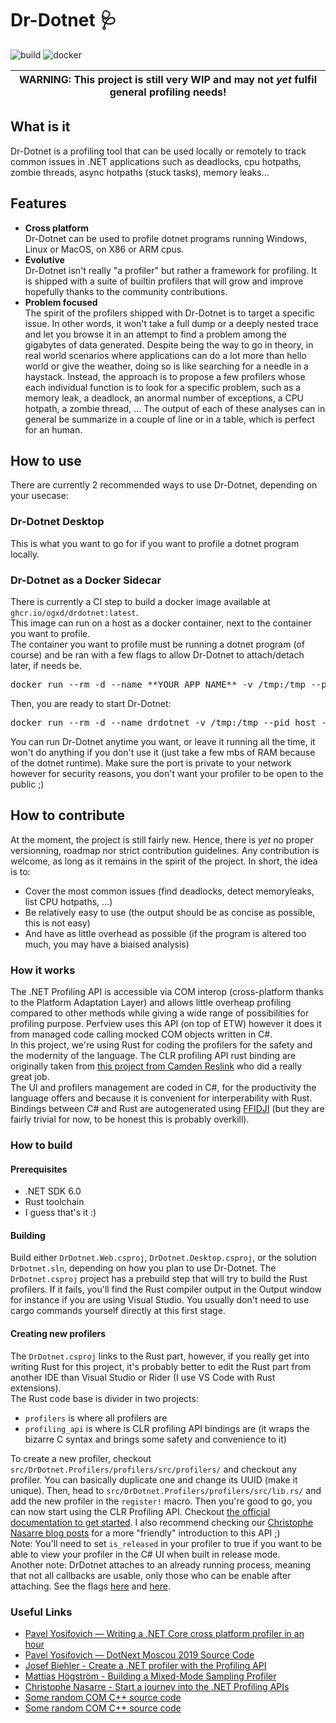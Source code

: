 # Dr-Dotnet 🩺

![build](https://github.com/ogxd/dr-dotnet/actions/workflows/build.yml/badge.svg)
![docker](https://github.com/ogxd/dr-dotnet/actions/workflows/docker.yml/badge.svg)

| WARNING: This project is still very WIP and may not *yet* fulfil general profiling needs! |
| --- |

## What is it

Dr-Dotnet is a profiling tool that can be used locally or remotely to track common issues in .NET applications such as deadlocks, cpu hotpaths, zombie threads, async hotpaths (stuck tasks), memory leaks...

## Features

- **Cross platform**<br/>Dr-Dotnet can be used to profile dotnet programs running Windows, Linux or MacOS, on X86 or ARM cpus.
- **Evolutive**<br/>Dr-Dotnet isn't really "a profiler" but rather a framework for profiling. It is shipped with a suite of builtin profilers that will grow and improve hopefully thanks to the community contributions.
- **Problem focused**<br/>The spirit of the profilers shipped with Dr-Dotnet is to target a specific issue. In other words, it won't take a full dump or a deeply nested trace and let you browse it in an attempt to find a problem among the gigabytes of data generated. Despite being the way to go in theory, in real world scenarios where applications can do a lot more than hello world or give the weather, doing so is like searching for a needle in a haystack.     Instead, the approach is to propose a few profilers whose each individual function is to look for a specific problem, such as a memory leak, a deadlock, an anormal number of exceptions, a CPU hotpath, a zombie thread, ... The output of each of these analyses can in general be summarize in a couple of line or in a table, which is perfect for an human.

## How to use

There are currently 2 recommended ways to use Dr-Dotnet, depending on your usecase:

### Dr-Dotnet Desktop

This is what you want to go for if you want to profile a dotnet program locally.

### Dr-Dotnet as a Docker Sidecar

There is currently a CI step to build a docker image available at `ghcr.io/ogxd/drdotnet:latest`.    
This image can run on a host as a docker container, next to the container you want to profile.    
The container you want to profile must be running a dotnet program (of course) and be ran with a few flags to allow Dr-Dotnet to attach/detach later, if needs be.    
<pre>docker run --rm -d --name **YOUR APP NAME** -v /tmp:/tmp --pid host **YOUR APP IMAGE**</pre>
Then, you are ready to start Dr-Dotnet:
<pre>docker run --rm -d --name drdotnet -v /tmp:/tmp --pid host -p 8000:92 ghcr.io/ogxd/drdotnet:latest</pre>
You can run Dr-Dotnet anytime you want, or leave it running all the time, it won't do anything if you don't use it (just take a few mbs of RAM because of the dotnet runtime). Make sure the port is private to your network however for security reasons, you don't want your profiler to be open to the public ;)

## How to contribute

At the moment, the project is still fairly new. Hence, there is *yet* no proper versionning, roadmap nor strict contribution guidelines. Any contribution is welcome, as long as it remains in the spirit of the project. In short, the idea is to:
- Cover the most common issues (find deadlocks, detect memoryleaks, list CPU hotpaths, ...)
- Be relatively easy to use (the output should be as concise as possible, this is not easy)
- And have as little overhead as possible (if the program is altered too much, you may have a biaised analysis)

### How it works

The .NET Profiling API is accessible via COM interop (cross-platform thanks to the Platform Adaptation Layer) and allows little overheap profiling compared to other methods while giving a wide range of possibilities for profiling purpose. Perfview uses this API (on top of ETW) however it does it from managed code calling mocked COM objects written in C#.     
In this project, we're using Rust for coding the profilers for the safety and the modernity of the language. The CLR profiling API rust binding are originally taken from [this project from Camden Reslink](https://github.com/camdenreslink/clr-profiler) who did a really great job.    
The UI and profilers management are coded in C#, for the productivity the language offers and because it is convenient for interperability with Rust. Bindings between C# and Rust are autogenerated using [FFIDJI](https://github.com/ogxd/ffidji) (but they are fairly trivial for now, to be honest this is probably overkill).

### How to build

#### Prerequisites

- .NET SDK 6.0
- Rust toolchain
- I guess that's it :)

#### Building

Build either `DrDotnet.Web.csproj`, `DrDotnet.Desktop.csproj`, or the solution `DrDotnet.sln`, depending on how you plan to use Dr-Dotnet.
The `DrDotnet.csproj` project has a prebuild step that will try to build the Rust profilers. If it fails, you'll find the Rust compiler output in the Output window for instance if you are using Visual Studio. You usually don't need to use cargo commands yourself directly at this first stage.

#### Creating new profilers

The `DrDotnet.csproj` links to the Rust part, however, if you really get into writing Rust for this project, it's probably better to edit the Rust part from another IDE than Visual Studio or Rider (I use VS Code with Rust extensions).   
The Rust code base is divider in two projects:
- `profilers` is where all profilers are
- `profiling_api` is where is CLR profiling API bindings are (it wraps the bizarre C syntax and brings some safety and convenience to it)

To create a new profiler, checkout `src/DrDotnet.Profilers/profilers/src/profilers/` and checkout any profiler. You can basically duplicate one and change its UUID (make it unique). Then, head to `src/DrDotnet.Profilers/profilers/src/lib.rs/` and add the new profiler in the `register!` macro. Then you're good to go, you can now start using the CLR Profiling API. Checkout [the official documentation to get started](https://learn.microsoft.com/en-us/dotnet/framework/unmanaged-api/profiling/profiling-interfaces). I also recommend checking our [Christophe Nasarre blog posts](https://chnasarre.medium.com/start-a-journey-into-the-net-profiling-apis-40c76e2e36cc) for a more "friendly" introduction to this API ;)    
Note: You'll need to set `is_released` in your profiler to true if you want to be able to view your profiler in the C# UI when built in release mode.    
Another note: DrDotnet attaches to an already running process, meaning that not all callbacks are usable, only those who can be enable after attaching. See the flags [here](https://learn.microsoft.com/en-us/dotnet/framework/unmanaged-api/profiling/cor-prf-monitor-enumeration) and [here](https://learn.microsoft.com/en-us/dotnet/framework/unmanaged-api/profiling/cor-prf-high-monitor-enumeration).

### Useful Links

- [Pavel Yosifovich — Writing a .NET Core cross platform profiler in an hour](https://www.youtube.com/watch?v=TqS4OEWn6hQ)
- [Pavel Yosifovich — DotNext Moscou 2019 Source Code](https://github.com/zodiacon/DotNextMoscow2019)
- [Josef Biehler - Create a .NET profiler with the Profiling API](https://dev.to/gabbersepp/create-a-net-profiler-with-the-profiling-api-start-of-an-unexpected-journey-198n)
- [Mattias Högström - Building a Mixed-Mode Sampling Profiler](https://www.codeproject.com/Articles/384514/Building-a-Mixed-Mode-Sampling-Profiler)
- [Christophe Nasarre - Start a journey into the .NET Profiling APIs](https://chnasarre.medium.com/start-a-journey-into-the-net-profiling-apis-40c76e2e36cc)
- [Some random COM C++ source code](https://github.com/tenable/poc/blob/master/Comodo/Comodo%20Antivirus/ComodoInjectionCode/ComodoInjectionCode/InjectedCode.cpp)
- [Some random COM C++ source code](https://cpp.hotexamples.com/examples/-/ICLRRuntimeInfo/GetInterface/cpp-iclrruntimeinfo-getinterface-method-examples.html)
